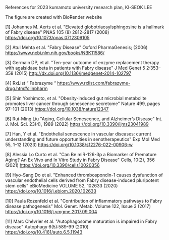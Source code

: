References for 2023 kumamoto university research plan, KI-SEOK LEE


The figure are created with BioRender website


[1] Johannes M. Aerts et al. "Elevated globotriaosylsphingosine is a hallmark of Fabry disease" PNAS 105 (8) 2812-2817 (2008) https://doi.org/10.1073/pnas.0712309105

[2] Atul Mehta et al. "Fabry Disease" Oxford PharmaGenesis; (2006) https://www.ncbi.nlm.nih.gov/books/NBK11586/

[3] Germain DP, et al. "Ten-year outcome of enzyme replacement therapy with agalsidase beta in patients with Fabry disease" J Med Genet  5 2:353–358 (2015) http://dx.doi.org/10.1136/jmedgenet-2014-102797 

[4] RxList “ Fabrazyme “ https://www.rxlist.com/fabrazyme-drug.htm#clinpharm

[5] Shin Yoshimoto, et al. "Obesity-induced gut microbial metabolite promotes liver cancer through senescence secretome" Nature 499, pages 97–101 (2013) https://doi.org/10.1038/nature12347

[6] Rui-Ming Liu "Aging, Cellular Senescence, and Alzheimer’s Disease" Int. J. Mol. Sci. 23(4), 1989 (2022) https://doi.org/10.3390/ijms23041989

[7] Han, Y et al. "Endothelial senescence in vascular diseases: current understanding and future opportunities in senotherapeutics" Exp Mol Med 55, 1–12 (2023) https://doi.org/10.1038/s12276-022-00906-w

[8] Alessia Lo Curto et al. "Can Be miR-126-3p a Biomarker of Premature Aging? An Ex Vivo and In Vitro Study in Fabry Disease" Cells, 10(2), 356 (2021) https://doi.org/10.3390/cells10020356

[9] Hyo-Sang Do et al. "Enhanced thrombospondin-1 causes dysfunction of vascular endothelial cells derived from Fabry disease-induced pluripotent stem cells" eBioMedicine  VOLUME 52, 102633 (2020) https://doi.org/10.1016/j.ebiom.2020.102633

[10] Paula Rozenfeld et al. "Contribution of inflammatory pathways to Fabry disease pathogenesis" Mol. Genet. Metab. Volume 122, Issue 3 (2017) https://doi.org/10.1016/j.ymgme.2017.09.004

[11] Marc Chévrier et al. "Autophagosome maturation is impaired in Fabry disease" Autophagy 6(5):589-99 (2010) https://doi.org/10.4161/auto.6.5.11943

